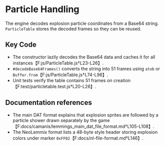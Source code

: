 # Particle Handling

The engine decodes explosion particle coordinates from a Base64 string. `ParticleTable` stores the decoded frames so they can be reused.

## Key Code

- The constructor lazily decodes the Base64 data and caches it for all instances【F:js/ParticleTable.js†L23-L26】.
- `#decodeBase64Frames()` converts the string into 51 frames using `atob` or `Buffer.from`【F:js/ParticleTable.js†L74-L96】.
- Unit tests verify the table contains 51 frames on creation【F:test/particletable.test.js†L20-L26】.

## Documentation references

- The main DAT format explains that explosion sprites are followed by a particle shower drawn separately by the game【F:docs/camanis/lemmings_main_dat_file_format.md†L105-L108】.
- The NeoLemmix format lists a 48-byte style header storing explosion colors under marker `0xFF02`【F:docs/nl-file-format.md†L146】.
